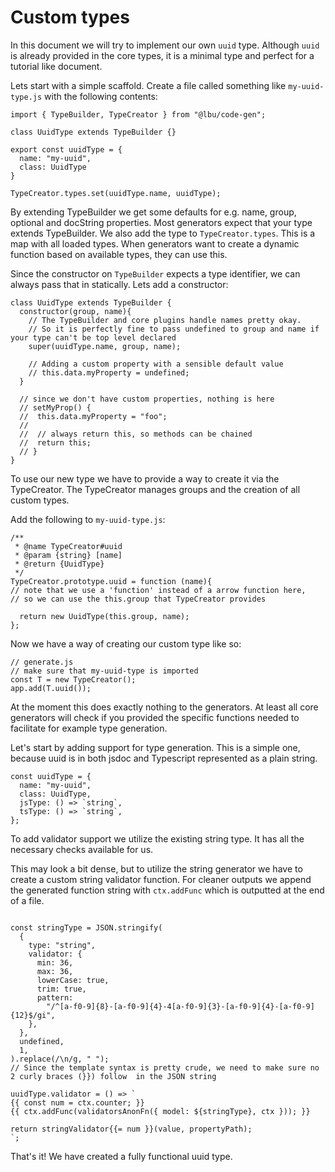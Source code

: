 # Custom types

In this document we will try to implement our own `uuid` type. Although `uuid`
is already provided in the core types, it is a minimal type and perfect for a
tutorial like document.

Lets start with a simple scaffold. Create a file called something like
`my-uuid-type.js` with the following contents:

```ecmascript 6
import { TypeBuilder, TypeCreator } from "@lbu/code-gen";

class UuidType extends TypeBuilder {}

export const uuidType = {
  name: "my-uuid",
  class: UuidType
}

TypeCreator.types.set(uuidType.name, uuidType);
```

By extending TypeBuilder we get some defaults for e.g. name, group, optional and
docString properties. Most generators expect that your type extends TypeBuilder.
We also add the type to `TypeCreator.types`. This is a map with all loaded
types. When generators want to create a dynamic function based on available
types, they can use this.

Since the constructor on `TypeBuilder` expects a type identifier, we can always
pass that in statically. Lets add a constructor:

```ecmascript 6
class UuidType extends TypeBuilder {
  constructor(group, name){
    // The TypeBuilder and core plugins handle names pretty okay.
    // So it is perfectly fine to pass undefined to group and name if your type can't be top level declared
    super(uuidType.name, group, name);

    // Adding a custom property with a sensible default value
    // this.data.myProperty = undefined;
  }

  // since we don't have custom properties, nothing is here
  // setMyProp() {
  //  this.data.myProperty = "foo";
  //
  //  // always return this, so methods can be chained
  //  return this;
  // }
}
```

To use our new type we have to provide a way to create it via the TypeCreator.
The TypeCreator manages groups and the creation of all custom types.

Add the following to `my-uuid-type.js`:

```ecmascript 6
/**
 * @name TypeCreator#uuid
 * @param {string} [name]
 * @return {UuidType}
 */
TypeCreator.prototype.uuid = function (name){
// note that we use a 'function' instead of a arrow function here,
// so we can use the this.group that TypeCreator provides

  return new UuidType(this.group, name);
};
```

Now we have a way of creating our custom type like so:

```ecmascript 6
// generate.js
// make sure that my-uuid-type is imported
const T = new TypeCreator();
app.add(T.uuid());
```

At the moment this does exactly nothing to the generators. At least all core
generators will check if you provided the specific functions needed to
facilitate for example type generation.

Let's start by adding support for type generation. This is a simple one, because
uuid is in both jsdoc and Typescript represented as a plain string.

```ecmascript 6
const uuidType = {
  name: "my-uuid",
  class: UuidType,
  jsType: () => `string`,
  tsType: () => `string`,
};
```

To add validator support we utilize the existing string type. It has all the
necessary checks available for us.

This may look a bit dense, but to utilize the string generator we have to create
a custom string validator function. For cleaner outputs we append the generated
function string with `ctx.addFunc` which is outputted at the end of a file.

```ecmascript 6

const stringType = JSON.stringify(
  {
    type: "string",
    validator: {
      min: 36,
      max: 36,
      lowerCase: true,
      trim: true,
      pattern:
        "/^[a-f0-9]{8}-[a-f0-9]{4}-4[a-f0-9]{3}-[a-f0-9]{4}-[a-f0-9]{12}$/gi",
    },
  },
  undefined,
  1,
).replace(/\n/g, " ");
// Since the template syntax is pretty crude, we need to make sure no 2 curly braces (}}) follow  in the JSON string

uuidType.validator = () => `
{{ const num = ctx.counter; }}
{{ ctx.addFunc(validatorsAnonFn({ model: ${stringType}, ctx })); }}

return stringValidator{{= num }}(value, propertyPath);
`;
```

That's it! We have created a fully functional uuid type.
